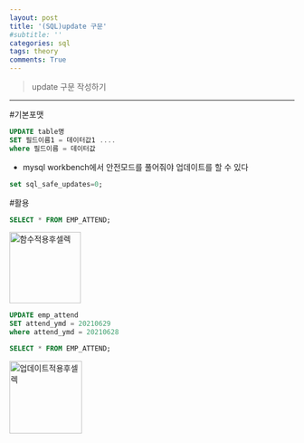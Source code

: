 ```yaml
---
layout: post
title: '(SQL)update 구문'
#subtitle: ''
categories: sql
tags: theory
comments: True
---
```


> update 구문 작성하기


-------------------------------------------------------------------------------

#기본포맷

```sql
UPDATE table명
SET 필드이름1 = 데이터값1 ....
where 필드이름 = 데이터값
```


- mysql workbench에서 안전모드를 풀어줘야 업데이트를 할 수 있다
```sql
set sql_safe_updates=0;
```

#활용
```sql
SELECT * FROM EMP_ATTEND;
```
<img width="126" alt="함수적용후셀렉" src="https://user-images.githubusercontent.com/51938331/123659741-f8139580-d86d-11eb-896a-71b863578c8d.png">

```sql
UPDATE emp_attend
SET attend_ymd = 20210629
where attend_ymd = 20210628
```

```sql
SELECT * FROM EMP_ATTEND;
```
<img width="128" alt="업데이트적용후셀렉" src="https://user-images.githubusercontent.com/51938331/123740360-4adb6480-d8e3-11eb-8bfe-bb7551b703dc.png">